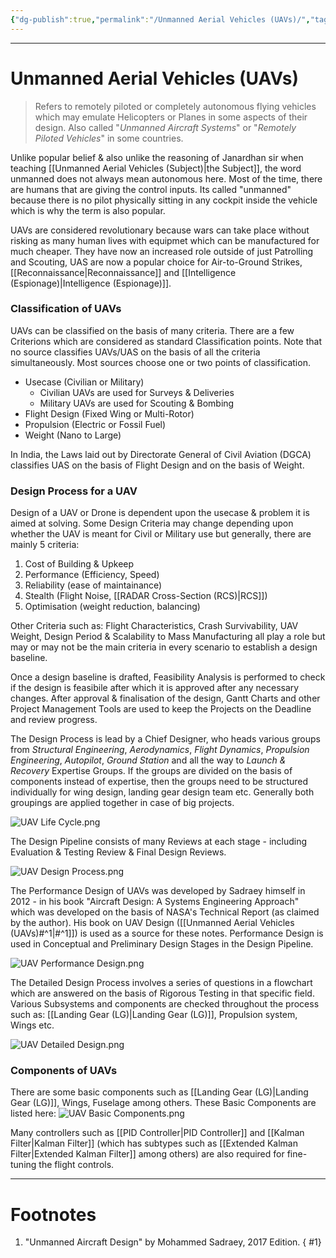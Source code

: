 ```yaml
---
{"dg-publish":true,"permalink":"/Unmanned Aerial Vehicles (UAVs)/","tags":["Academics","Physics"]}
---
```



---
# Unmanned Aerial Vehicles (UAVs)
> Refers to remotely piloted or completely autonomous flying vehicles which may emulate Helicopters or Planes in some aspects of their design. 
> Also called "*Unmanned Aircraft Systems*" or "*Remotely Piloted Vehicles*" in some countries.

Unlike popular belief & also unlike the reasoning of Janardhan sir when teaching [[Unmanned Aerial Vehicles (Subject)\|the Subject]], the word unmanned does not always mean autonomous here.
Most of the time, there are humans that are giving the control inputs. Its called "unmanned" because there is no pilot physically sitting in any cockpit inside the vehicle which is why the term  is also popular.

UAVs are considered revolutionary because wars can take place without risking as many human lives with equipmet which can be manufactured for much cheaper. They have now an increased role outside of just Patrolling and Scouting, UAS are now a popular choice for Air-to-Ground Strikes, [[Reconnaissance\|Reconnaissance]] and [[Intelligence (Espionage)\|Intelligence (Espionage)]].

### Classification of UAVs
UAVs can be classified on the basis of many criteria. There are a few Criterions which are considered as standard Classification points. Note that no source classifies UAVs/UAS on the basis of all the criteria simultaneously. Most sources choose one or two points of classification.
- Usecase (Civilian or Military)
	- Civilian UAVs are used for Surveys & Deliveries
	- Military UAVs are used for Scouting & Bombing
- Flight Design (Fixed Wing or Multi-Rotor)
- Propulsion (Electric or Fossil Fuel)
- Weight (Nano to Large)

In India, the Laws laid out by Directorate General of Civil Aviation (DGCA) classifies UAS on the basis of Flight Design and on the basis of Weight.

### Design Process for a UAV
Design of a UAV or Drone is dependent upon the usecase & problem it is aimed at solving.
Some Design Criteria may change depending upon whether the UAV is meant for Civil or Military use but generally, there are mainly 5 criteria: 
1. Cost of Building & Upkeep
2. Performance (Efficiency, Speed)
3. Reliability (ease of maintainance)
4. Stealth (Flight Noise, [[RADAR Cross-Section (RCS)\|RCS]]) 
5. Optimisation (weight reduction, balancing)

Other Criteria such as: Flight Characteristics, Crash Survivability, UAV Weight, Design Period & Scalability to Mass Manufacturing all play a role but may or may not be the main criteria in every scenario to establish a design baseline.

Once a design baseline is drafted, Feasibility Analysis is performed to check if the design is feasibile after which it is approved after any necessary changes. After approval & finalisation of the design, Gantt Charts and other Project Management Tools are used to keep the Projects on the Deadline and review progress.

The Design Process is lead by a Chief Designer, who heads various groups from *Structural Engineering*, *Aerodynamics*, *Flight Dynamics*, *Propulsion Engineering*, *Autopilot*, *Ground Station* and all the way to *Launch & Recovery* Expertise Groups. If the groups are divided on the basis of components instead of expertise, then the groups need to be structured individually for wing design, landing gear design team etc. Generally both groupings are applied together in case of big projects.

![UAV Life Cycle.png](/img/user/Vaulted%20Images/UAV%20Life%20Cycle.png)

The Design Pipeline consists of many Reviews at each stage - including Evaluation & Testing Review & Final Design Reviews.

![UAV Design Process.png](/img/user/Vaulted%20Images/UAV%20Design%20Process.png)

The Performance Design of UAVs was developed by Sadraey himself in 2012 - in his book "Aircraft Design: A Systems Engineering Approach" which was developed on the basis of NASA's Technical Report (as claimed by the author). His book on UAV Design ([[Unmanned Aerial Vehicles (UAVs)#^1\|#^1]]) is used as a source for these notes. 
Performance Design is used in Conceptual and Preliminary Design Stages in the Design Pipeline.

![UAV Performance Design.png](/img/user/Vault%20Templates/UAV%20Performance%20Design.png)

The Detailed Design Process involves a series of questions in a flowchart which are answered on the basis of Rigorous Testing in that specific field. Various Subsystems and components are checked throughout the process such as: [[Landing Gear (LG)\|Landing Gear (LG)]], Propulsion system, Wings etc.

![UAV Detailed Design.png](/img/user/Vaulted%20Images/UAV%20Detailed%20Design.png)

### Components of UAVs
There are some basic components such as [[Landing Gear (LG)\|Landing Gear (LG)]], Wings, Fuselage among others. These Basic Components are listed here:
![UAV Basic Components.png](/img/user/Vaulted%20Images/UAV%20Basic%20Components.png)

Many controllers such as [[PID Controller\|PID Controller]] and [[Kalman Filter\|Kalman Filter]] (which has subtypes such as [[Extended Kalman Filter\|Extended Kalman Filter]] among others) are also required for fine-tuning the flight controls.

---
# Footnotes
1. "Unmanned Aircraft Design" by Mohammed Sadraey, 2017 Edition.
{ #1}
